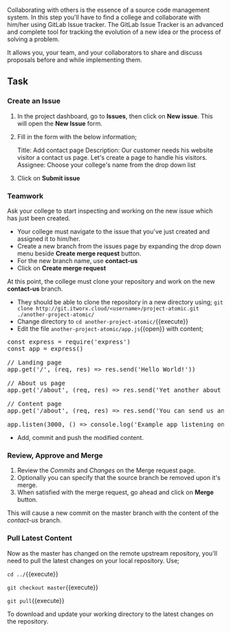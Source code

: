 Collaborating with others is the essence of a source code management system. In this step you'll have to find a college and collaborate with him/her using GitLab Issue tracker. The GitLab Issue Tracker is an advanced and complete tool for tracking the evolution of a new idea or the process of solving a problem.

It allows you, your team, and your collaborators to share and discuss proposals before and while implementing them.

## Task

### Create an Issue

1. In the project dashboard, go to **Issues**, then click on **New issue**. This will open the **New Issue** form.
2. Fill in the form with the below information;

   Title: Add contact page
   Description: Our customer needs his website visitor a contact us page. Let's create a page to handle his visitors.
   Assignee: Choose your college's name from the drop down list

3. Click on **Submit issue**

### Teamwork

Ask your college to start inspecting and working on the new issue which has just been created.

* Your college must navigate to the issue that you've just created and assigned it to him/her.
* Create a new branch from the issues page by expanding the drop down menu beside **Create merge request** button.
* For the new branch name, use **contact-us**
* Click on **Create merge request**

At this point, the college must clone your repository and work on the new **contact-us** branch.

* They should be able to clone the repository in a new directory using; ```git clone http://git.itworx.cloud/<username>/project-atomic.git ./another-project-atomic/```
* Change directory to ```cd another-project-atomic/```{{execute}}
* Edit the file `another-project-atomic/app.js`{{open}} with content;

<pre class="file" data-filename="./another-project-atomic/app.js" data-target="replace">
const express = require('express')
const app = express()

// Landing page
app.get('/', (req, res) => res.send('Hello World!'))

// About us page
app.get('/about', (req, res) => res.send('Yet another about us page!'))

// Content page
app.get('/about', (req, res) => res.send('You can send us an email on contact@example.com'))

app.listen(3000, () => console.log('Example app listening on port 3000!'))
</pre>

* Add, commit and push the modified content.

### Review, Approve and Merge

1. Review the _Commits_ and _Changes_ on the Merge request page.
2. Optionally you can specify that the source branch be removed upon it's merge.
3. When satisfied with the merge request, go ahead and click on **Merge** button.

This will cause a new commit on the master branch with the content of the _contact-us_ branch.

### Pull Latest Content

Now as the master has changed on the remote upstream repository, you'll need to pull the latest changes on your local repository. Use;

```cd ../```{{execute}}

```git checkout master```{{execute}}

```git pull```{{execute}}

To download and update your working directory to the latest changes on the repository.